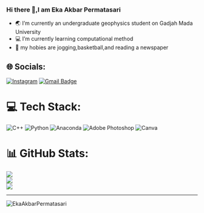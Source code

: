 ### Hi there 👋,I am Eka Akbar Permatasari

- :earth_asia: I’m currently an undergraduate geophysics student on Gadjah Mada University
- :computer: I’m currently learning computational method
- :eyes: my hobies are jogging,basketball,and reading a newspaper
## 🌐 Socials:
[![Instagram](https://img.shields.io/badge/Instagram-%23E4405F.svg?logo=Instagram&logoColor=white)](https://instagram.com/akbar_ekabaaar16)
[![Gmail Badge](https://img.shields.io/badge/-12.ekaakbar.9f@gmail.com-c14438?style=flat&logo=Gmail&logoColor=white&link=mailto:12.ekaakbar.9f@gmail.com)](mailto:12.ekaakbar.9f@gmail.com)

# 💻 Tech Stack:
![C++](https://img.shields.io/badge/c++-%2300599C.svg?style=flat&logo=c%2B%2B&logoColor=white) ![Python](https://img.shields.io/badge/python-3670A0?style=flat&logo=python&logoColor=ffdd54) ![Anaconda](https://img.shields.io/badge/Anaconda-%2344A833.svg?style=flat&logo=anaconda&logoColor=white) ![Adobe Photoshop](https://img.shields.io/badge/adobephotoshop-%2331A8FF.svg?style=flat&logo=adobephotoshop&logoColor=white) ![Canva](https://img.shields.io/badge/Canva-%2300C4CC.svg?style=flat&logo=Canva&logoColor=white)
# 📊 GitHub Stats:
![](https://github-readme-stats.vercel.app/api?username=EkaAkbarPermatasari&theme=tokyonight&hide_border=false&include_all_commits=true&count_private=false)<br/>
![](https://github-readme-streak-stats.herokuapp.com/?user=&theme=EkaAkbarPermatasaritokyonight&hide_border=false)<br/>
![](https://github-readme-stats.vercel.app/api/top-langs/?username=EkaAkbarPermatasari&theme=tokyonight&hide_border=false&include_all_commits=true&count_private=false&layout=compact)

---
<p align=left> <img src=https://komarev.com/ghpvc/?username=EkaAkbarPermatasari alt=EkaAkbarPermatasari /> </p>
